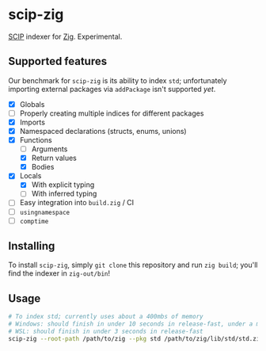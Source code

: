 # scip-zig

[SCIP](https://github.com/sourcegraph/scip) indexer for [Zig](https://ziglang.org). Experimental.

## Supported features

Our benchmark for `scip-zig` is its ability to index `std`; unfortunately importing external packages via `addPackage` isn't supported *yet*.

- [x] Globals
- [ ] Properly creating multiple indices for different packages
- [x] Imports
- [x] Namespaced declarations (structs, enums, unions)
- [x] Functions
  - [ ] Arguments
  - [x] Return values
  - [x] Bodies
- [x] Locals
  - [x] With explicit typing
  - [ ] With inferred typing
- [ ] Easy integration into `build.zig` / CI
- [ ] `usingnamespace`
- [ ] `comptime`

## Installing

To install `scip-zig`, simply `git clone` this repository and run `zig build`; you'll find the indexer in `zig-out/bin`!

## Usage

```bash
# To index std; currently uses about a 400mbs of memory
# Windows: should finish in under 10 seconds in release-fast, under a minute in debug
# WSL: should finish in under 3 seconds in release-fast
scip-zig --root-path /path/to/zig --pkg std /path/to/zig/lib/std/std.zig --root-pkg std
```
